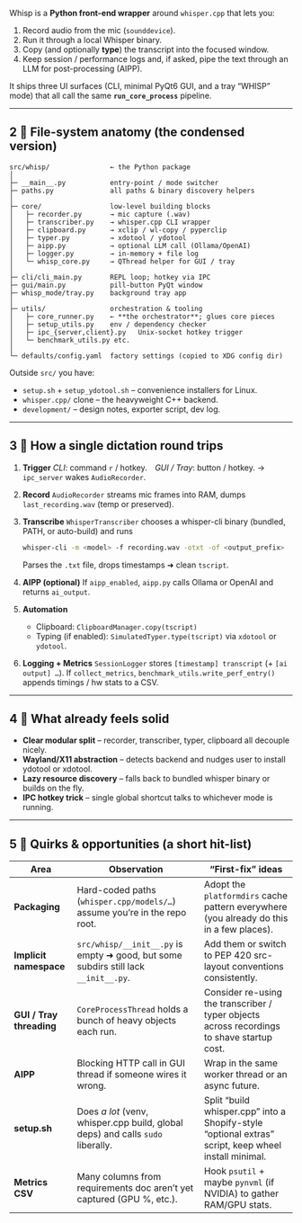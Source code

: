 
Whisp is a **Python front-end wrapper** around `whisper.cpp` that lets you:

1. Record audio from the mic (`sounddevice`).
2. Run it through a local Whisper binary.
3. Copy (and optionally **type**) the transcript into the focused window.
4. Keep session / performance logs and, if asked, pipe the text through an LLM for post-processing (AIPP).

It ships three UI surfaces (CLI, minimal PyQt6 GUI, and a tray “WHISP” mode) that all call the same **`run_core_process`** pipeline.

---

## 2 ⃣ File-system anatomy (the condensed version)

```
src/whisp/               ← the Python package
│
├─ __main__.py           entry-point / mode switcher
├─ paths.py              all paths & binary discovery helpers
│
├─ core/                 low-level building blocks
│   ├─ recorder.py       → mic capture (.wav)
│   ├─ transcriber.py    → whisper.cpp CLI wrapper
│   ├─ clipboard.py      → xclip / wl-copy / pyperclip
│   ├─ typer.py          → xdotool / ydotool
│   ├─ aipp.py           → optional LLM call (Ollama/OpenAI)
│   ├─ logger.py         → in-memory + file log
│   └─ whisp_core.py     → QThread helper for GUI / tray
│
├─ cli/cli_main.py       REPL loop; hotkey via IPC
├─ gui/main.py           pill-button PyQt window
├─ whisp_mode/tray.py    background tray app
│
├─ utils/                orchestration & tooling
│   ├─ core_runner.py    ← **the orchestrator**; glues core pieces
│   ├─ setup_utils.py    env / dependency checker
│   ├─ ipc_{server,client}.py   Unix-socket hotkey trigger
│   └─ benchmark_utils.py etc.
│
└─ defaults/config.yaml  factory settings (copied to XDG config dir)
```

Outside `src/` you have:

* `setup.sh` + `setup_ydotool.sh` – convenience installers for Linux.
* `whisper.cpp/` clone – the heavyweight C++ backend.
* `development/` – design notes, exporter script, dev log.

---

## 3 ⃣ How a single dictation round trips

1. **Trigger**
   *CLI*: command `r` / hotkey. *GUI / Tray*: button / hotkey.
   → `ipc_server` wakes `AudioRecorder`.

2. **Record**
   `AudioRecorder` streams mic frames into RAM, dumps `last_recording.wav` (temp or preserved).

3. **Transcribe**
   `WhisperTranscriber` chooses a whisper-cli binary (bundled, PATH, or auto-build) and runs

   ```bash
   whisper-cli -m <model> -f recording.wav -otxt -of <output_prefix>
   ```

   Parses the `.txt` file, drops timestamps ➜ clean `tscript`.

4. **AIPP (optional)**
   If `aipp_enabled`, `aipp.py` calls Ollama or OpenAI and returns `ai_output`.

5. **Automation**

   * Clipboard: `ClipboardManager.copy(tscript)`
   * Typing (if enabled): `SimulatedTyper.type(tscript)` via `xdotool` or `ydotool`.

6. **Logging + Metrics**
   `SessionLogger` stores `[timestamp] transcript` (+ `[ai output] …`).
   If `collect_metrics`, `benchmark_utils.write_perf_entry()` appends timings / hw stats to a CSV.

---

## 4 ⃣ What already feels solid

* **Clear modular split** – recorder, transcriber, typer, clipboard all decouple nicely.
* **Wayland/X11 abstraction** – detects backend and nudges user to install ydotool or xdotool.
* **Lazy resource discovery** – falls back to bundled whisper binary or builds on the fly.
* **IPC hotkey trick** – single global shortcut talks to whichever mode is running.

---

## 5 ⃣ Quirks & opportunities (a short hit-list)

| Area                     | Observation                                                                         | “First-fix” ideas                                                                                    |
| ------------------------ | ----------------------------------------------------------------------------------- | ---------------------------------------------------------------------------------------------------- |
| **Packaging**            | Hard-coded paths (`whisper.cpp/models/…`) assume you’re in the repo root.           | Adopt the `platformdirs` cache pattern everywhere (you already do this in a few places).             |
| **Implicit namespace**   | `src/whisp/__init__.py` is empty ➜ good, but some subdirs still lack `__init__.py`. | Add them or switch to PEP 420 src-layout conventions consistently.                                   |
| **GUI / Tray threading** | `CoreProcessThread` holds a bunch of heavy objects each run.                        | Consider re-using the transcriber / typer objects across recordings to shave startup cost.           |
| **AIPP**                 | Blocking HTTP call in GUI thread if someone wires it wrong.                         | Wrap in the same worker thread or an async future.                                                   |
| **setup.sh**             | Does *a lot* (venv, whisper.cpp build, global deps) and calls `sudo` liberally.     | Split “build whisper.cpp” into a Shopify-style “optional extras” script, keep wheel install minimal. |
| **Metrics CSV**          | Many columns from requirements doc aren’t yet captured (GPU %, etc.).               | Hook `psutil` + maybe `pynvml` (if NVIDIA) to gather RAM/GPU stats.                                  |


